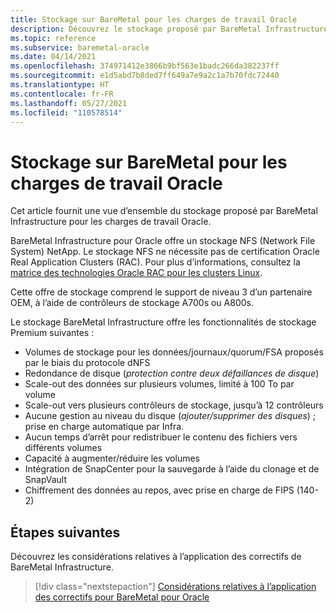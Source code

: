 ```yaml
---
title: Stockage sur BareMetal pour les charges de travail Oracle
description: Découvrez le stockage proposé par BareMetal Infrastructure pour les charges de travail Oracle.
ms.topic: reference
ms.subservice: baremetal-oracle
ms.date: 04/14/2021
ms.openlocfilehash: 374971412e3866b9bf563e1badc266da382237ff
ms.sourcegitcommit: e1d5abd7b8ded7ff649a7e9a2c1a7b70fdc72440
ms.translationtype: HT
ms.contentlocale: fr-FR
ms.lasthandoff: 05/27/2021
ms.locfileid: "110578514"
---
```

# <a name="storage-on-baremetal-for-oracle-workloads"></a>Stockage sur BareMetal pour les charges de travail Oracle

Cet article fournit une vue d’ensemble du stockage proposé par BareMetal Infrastructure pour les charges de travail Oracle.

BareMetal Infrastructure pour Oracle offre un stockage NFS (Network File System) NetApp. Le stockage NFS ne nécessite pas de certification Oracle Real Application Clusters (RAC). Pour plus d’informations, consultez la [matrice des technologies Oracle RAC pour les clusters Linux](https://www.oracle.com/database/technologies/tech-generic-linux-new.html).

Cette offre de stockage comprend le support de niveau 3 d’un partenaire OEM, à l’aide de contrôleurs de stockage A700s ou A800s.

Le stockage BareMetal Infrastructure offre les fonctionnalités de stockage Premium suivantes :

- Volumes de stockage pour les données/journaux/quorum/FSA proposés par le biais du protocole dNFS
- Redondance de disque (*protection contre deux défaillances de disque*)
- Scale-out des données sur plusieurs volumes, limité à 100 To par volume
- Scale-out vers plusieurs contrôleurs de stockage, jusqu’à 12 contrôleurs
- Aucune gestion au niveau du disque (*ajouter/supprimer des disques*) ; prise en charge automatique par Infra.
- Aucun temps d’arrêt pour redistribuer le contenu des fichiers vers différents volumes
- Capacité à augmenter/réduire les volumes
- Intégration de SnapCenter pour la sauvegarde à l’aide du clonage et de SnapVault
- Chiffrement des données au repos, avec prise en charge de FIPS (140-2)

## <a name="next-steps"></a>Étapes suivantes

Découvrez les considérations relatives à l’application des correctifs de BareMetal Infrastructure.

> [!div class="nextstepaction"]
> [Considérations relatives à l’application des correctifs pour BareMetal pour Oracle](oracle-baremetal-patching.md)

